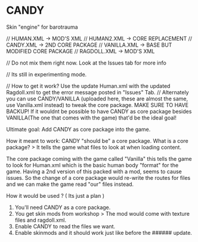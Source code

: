 # CANDY
Skin "engine" for barotrauma

// HUMAN.XML -> MOD'S XML 
// HUMAN2.XML -> CORE REPLACEMENT
// CANDY.XML -> 2ND CORE PACKAGE
// VANILLA.XML -> BASE BUT MODIFIED CORE PACKAGE
// RAGDOLL.XML -> MOD'S XML

// Do not mix them right now. Look at the Issues tab for more info

// Its still in experimenting mode.

// How to get it work? Use the update Human.xml with the updated Ragdoll.xml to get the error message posted in "Issues" Tab.
// Alternately you can use CANDY/VANILLA (uploaded here, these are almost the same, use Vanilla.xml instead) to tweak the core package. MAKE SURE TO HAVE BACKUP! 
If it wouldnt be possible to have CANDY as core package besides VANILLA(The one that comes with the game) that'd be the ideal goal!

Ultimate goal: Add CANDY as core package into the game. 

How it meant to work: CANDY "should be" a core package.
What is a core package? > It tells the game what files to look at when loading content. 

The core package coming with the game called "Vanilla" this tells the game to look for Human.xml which is the basic human body "format" for the game. Having a 2nd version of this packed with a mod, seems to cause issues. So the change of a core package would re-write the routes for files and we can make the game read "our" files instead. 

How it would be used ?  ( Its just a plan )
1. You'll need CANDY as a core package. 
2. You get skin mods from workshop > The mod would come with texture files and ragdoll.xml. 
3. Enable CANDY to read the files we want.
4. Enable skinmods and it should work just like before the ###### update.


